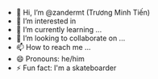 - 👋 Hi, I’m @zandermt (Trương Minh Tiến)
- 👀 I’m interested in 
- 🌱 I’m currently learning ...
- 💞️ I’m looking to collaborate on ...
- 📫 How to reach me ...
- 😄 Pronouns: he/him
- ⚡ Fun fact: I'm a skateboarder

<!---
zandermt/zandermt is a ✨ special ✨ repository because its `README.md` (this file) appears on your GitHub profile.
You can click the Preview link to take a look at your changes.
--->
